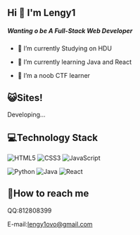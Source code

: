 ## Hi 👋 I'm Lengy1
##### Wanting o be A  Full-Stack Web Developer 

- 🔭 I’m currently Studying on HDU

- 🌱 I’m currently learning Java and React

- 👯 I’m a noob CTF learner 

  

## 😺Sites!

Developing...

## 💻Technology Stack

![HTML5](https://img.shields.io/badge/-HTML5-%23E44D27?style=flat-square&logo=html5&logoColor=ffffff)
![CSS3](https://img.shields.io/badge/-CSS3-%231572B6?style=flat-square&logo=css3)
![JavaScript](https://img.shields.io/badge/-JavaScript-%23F7DF1C?style=flat-square&logo=javascript&logoColor=000000&labelColor=%23F7DF1C&color=%23FFCE5A)

![Python](https://img.shields.io/badge/-Python-%23E44D27?style=flat-square&logo=Python&color=green)
![Java](https://img.shields.io/badge/-Java-%231572B6?style=flat-square&logo=Spring&color=important)
![React](https://img.shields.io/badge/-React-%23282C34?style=flat-square&logo=react)

## 💬How to reach me

QQ:812808399

E-mail:lengy1ovo@gmail.com    

